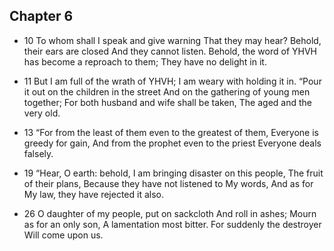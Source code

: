 ## Chapter 6

- 10
To whom shall I speak and give warning That they may hear? Behold, their ears are closed And they cannot listen. Behold, the word of YHVH has become a reproach to them; They have no delight in it.

- 11
But I am full of the wrath of YHVH; I am weary with holding it in. “Pour it out on the children in the street And on the gathering of young men together; For both husband and wife shall be taken, The aged and the very old.

- 13
“For from the least of them even to the greatest of them, Everyone is greedy for gain, And from the prophet even to the priest Everyone deals falsely.

- 19
“Hear, O earth: behold, I am bringing disaster on this people, The fruit of their plans, Because they have not listened to My words, And as for My law, they have rejected it also.

- 26
O daughter of my people, put on sackcloth And roll in ashes; Mourn as for an only son, A lamentation most bitter. For suddenly the destroyer Will come upon us.
